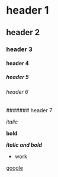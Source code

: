 # header 1
## header 2
### header 3
#### header 4
##### header 5
###### header 6
####### header 7

*italic*

**bold**

***italic and bold***

* work

[google](www.youtube.com)
